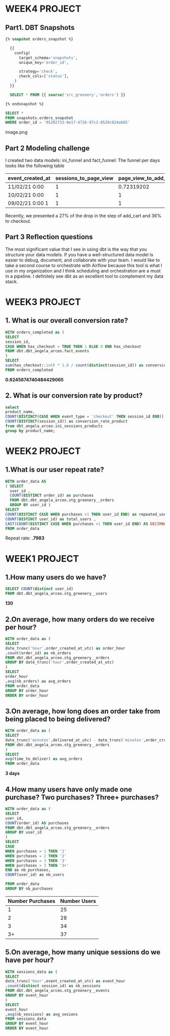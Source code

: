 # WEEK4 PROJECT
## Part1. DBT Snapshots

``` sql
{% snapshot orders_snapshot %}

  {{
    config(
      target_schema='snapshots',
      unique_key='order_id',

      strategy='check',
      check_cols=['status'],
    )
  }}

  SELECT * FROM {{ source('src_greenery','orders') }}

{% endsnapshot %}
```

``` sql
SELECT *
FROM snapshots.orders_snapshot
WHERE order_id = '05202733-0e17-4726-97c2-0520c024ab85'
```
image.png

## Part 2 Modeling challenge
I created two data models: ini_funnel and fact_funnel: 
The funnel per days looks like the following table 

|event_created_at |	sessions_to_page_view	| page_view_to_add_cart |	add_cart_to_checkout |	drop_to_page_view |	drop_to_add_cart |	drop_to_checkout |
|-----------------|-----------------------|-----------------------|----------------------|--------------------|------------------|-------------------|
|11/02/21 0:00	  |         1	            |     0.72319202	      |      0.634482759     |       0	          |   0.27680798	   |   0.365517241     |
|10/02/21 0:00	  |         1	            |           1           |        	1            |  	   0	          |        0	       |          0        |
|09/02/21 0:00            	1             |          	1	          |         1            |       0	          |        0         |          0        |

Recently, we presented a 27% of the drop in the step of add_cart and 36% to checkout. 

## Part 3 Reflection questions 

The most significant value that I see in using dbt is the way that you structure your data models. If you have a well-structured data model is easier to debug, document, and collaborate with your team. I would like to take a second course to orchestrate with Airflow because this tool is what I use in my organization and I think scheduling and orchestration are a must in a pipeline. I definitely see dbt as an excellent tool to complement my data stack.

# WEEK3 PROJECT

## 1. What is our overall conversion rate?
``` sql
WITH orders_completed as (
SELECT
session_id,
CASE WHEN has_checkout = TRUE THEN 1 ELSE 0 END has_checkout 
FROM dbt.dbt_angela_arceo.fact_events
)
SELECT
sum(has_checkout::int) * 1.0 / count(distinct(session_id)) as conversion_rate
FROM orders_completed
```
**0.6245674740484429065**

## 2. What is our conversion rate by product?
``` sql
select
product_name,
COUNT(DISTINCT(CASE WHEN event_type = 'checkout' THEN session_id END)) * 1.0 /
COUNT(DISTINCT(session_id)) as conversion_rate_product
from dbt_angela_arceo.ini_sessions_products
group by product_name;
```

# WEEK2 PROJECT

## 1.What is our user repeat rate?

``` sql
WITH order_data AS 
( SELECT 
  user_id ,
  COUNT(DISTINCT order_id) as purchases 
  FROM dbt.dbt_angela_arceo.stg_greenery__orders
  GROUP BY user_id ) 
SELECT 
COUNT(DISTINCT CASE WHEN purchases >1 THEN user_id END) as repeated_users,
COUNT(DISTINCT user_id) as total_users ,
CAST(COUNT(DISTINCT CASE WHEN purchases >1 THEN user_id END) AS DECIMAL(7,2) )/COUNT(DISTINCT user_id) as repeat_pct 
FROM order_data

```
Repeat rate: **.7983**


# WEEK1 PROJECT

## 1.How many users do we have?
``` sql
SELECT COUNT(distinct user_id)
FROM dbt.dbt_angela_arceo.stg_greenery__users
```

**130**

## 2.On average, how many orders do we receive per hour?
```sql
WITH order_data as (
SELECT 
date_trunc('hour',order_created_at_utc) as order_hour
,count(order_id) as nb_orders
FROM dbt.dbt_angela_arceo.stg_greenery__orders
GROUP BY date_trunc('hour',order_created_at_utc)
)
SELECT 
order_hour
,avg(nb_orders) as avg_orders
FROM order_data
GROUP BY order_hour
ORDER BY order_hour

```
## 3.On average, how long does an order take from being placed to being delivered?

```sql
WITH order_data as (
SELECT 
date_trunc('minutes',delivered_at_utc) - date_trunc('minutes',order_created_at_utc) as time_to_deliver
FROM dbt.dbt_angela_arceo.stg_greenery__orders
)
SELECT 
avg(time_to_deliver) as avg_orders
FROM order_data
```
**3 days**

## 4.How many users have only made one purchase? Two purchases? Three+ purchases?
```sql
WITH order_data as (
SELECT 
user_id,
COUNT(order_id) AS purchases
FROM dbt.dbt_angela_arceo.stg_greenery__orders
GROUP BY user_id
)
SELECT 
CASE 
WHEN purchases = 1 THEN '1'
WHEN purchases = 2 THEN '2'
WHEN purchases = 3 THEN '3'
WHEN purchases > 3 THEN '3+'
END as nb_purchases,
COUNT(user_id) as nb_users

FROM order_data
GROUP BY nb_purchases
```
| Number Purchases  | Number Users |
| ----------------- | -------------|
|         1         |      25      |
|         2         |      28      |
|         3         |      34      |
|         3+        |      37      |

## 5.On average, how many unique sessions do we have per hour?

```sql
WITH sessions_data as (
SELECT 
date_trunc('hour',event_created_at_utc) as event_hour
,count(distinct session_id) as nb_sessions
FROM dbt.dbt_angela_arceo.stg_greenery__events
GROUP BY event_hour
)
SELECT 
event_hour
,avg(nb_sessions) as avg_sesions
FROM sessions_data
GROUP BY event_hour
ORDER BY event_hour
```


